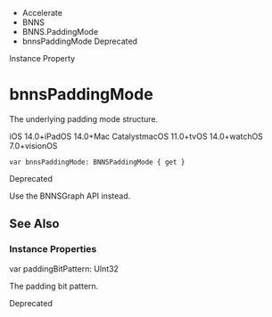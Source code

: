 

- Accelerate
- BNNS
- BNNS.PaddingMode
-  bnnsPaddingMode Deprecated

Instance Property

# bnnsPaddingMode

The underlying padding mode structure.

iOS 14.0+iPadOS 14.0+Mac CatalystmacOS 11.0+tvOS 14.0+watchOS 7.0+visionOS

``` source
var bnnsPaddingMode: BNNSPaddingMode { get }
```

Deprecated

Use the BNNSGraph API instead.

## See Also

### Instance Properties

var paddingBitPattern: UInt32

The padding bit pattern.

Deprecated

